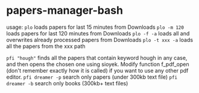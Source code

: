 # papers-manager-bash

usage: 
```plo``` loads papers for last 15 minutes from Downloads
```plo -m 120``` loads papers for last 120 minutes from Downloads
```plo -f -a``` loads all and overwrites already processed papers from Downloads
```plo -t xxx -a``` loads all the papers from the xxx path

```pfi "hough"``` finds all the papers that contain keyword hough in any case, and then opens the chosen one using sioyek. Modify function f_pdf_open (don't remember exactly how it is called) if you want to use any other pdf editor.
```pfi dreamer -p``` search only papers (under 300kb text file)
```pfi dreamer -b``` search only books (300kb+ text files)

